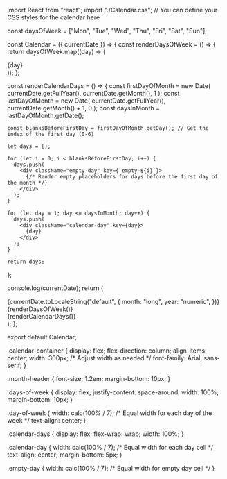 import React from "react";
import "./Calendar.css"; // You can define your CSS styles for the calendar here

const daysOfWeek = ["Mon", "Tue", "Wed", "Thu", "Fri", "Sat", "Sun"];

const Calendar = ({ currentDate }) => {
  const renderDaysOfWeek = () => {
    return daysOfWeek.map((day) => (
      <div className="day-of-week" key={day}>
        {day}
      </div>
    ));
  };

  const renderCalendarDays = () => {
    const firstDayOfMonth = new Date(
      currentDate.getFullYear(),
      currentDate.getMonth(),
      1
    );
    const lastDayOfMonth = new Date(
      currentDate.getFullYear(),
      currentDate.getMonth() + 1,
      0
    );
    const daysInMonth = lastDayOfMonth.getDate();

    const blanksBeforeFirstDay = firstDayOfMonth.getDay(); // Get the index of the first day (0-6)

    let days = [];

    for (let i = 0; i < blanksBeforeFirstDay; i++) {
      days.push(
        <div className="empty-day" key={`empty-${i}`}>
          {/* Render empty placeholders for days before the first day of the month */}
        </div>
      );
    }

    for (let day = 1; day <= daysInMonth; day++) {
      days.push(
        <div className="calendar-day" key={day}>
          {day}
        </div>
      );
    }

    return days;
  };

  console.log(currentDate);
  return (
    <div className="calendar-container">
      <div className="month-header">
        {currentDate.toLocaleString("default", {
          month: "long",
          year: "numeric",
        })}
      </div>
      <div className="days-of-week">{renderDaysOfWeek()}</div>
      <div className="calendar-days">{renderCalendarDays()}</div>
    </div>
  );
};

export default Calendar;


.calendar-container {
    display: flex;
    flex-direction: column;
    align-items: center;
    width: 300px; /* Adjust width as needed */
    font-family: Arial, sans-serif;
  }
  
  .month-header {
    font-size: 1.2em;
    margin-bottom: 10px;
  }
  
  .days-of-week {
    display: flex;
    justify-content: space-around;
    width: 100%;
    margin-bottom: 10px;
  }
  
  .day-of-week {
    width: calc(100% / 7); /* Equal width for each day of the week */
    text-align: center;
  }
  
  .calendar-days {
    display: flex;
    flex-wrap: wrap;
    width: 100%;
  }
  
  .calendar-day {
    width: calc(100% / 7); /* Equal width for each day cell */
    text-align: center;
    margin-bottom: 5px;
  }
  
  .empty-day {
    width: calc(100% / 7); /* Equal width for empty day cell */
  }
  
